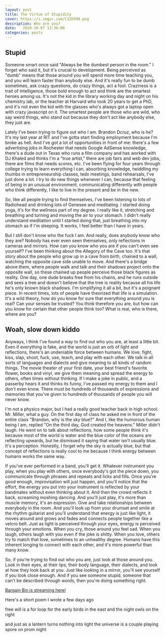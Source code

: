 ```yaml
---
layout: post
title: The Virtue of Stupidity
cover: https://i.imgur.com/C12DYH9.png
description: Who are you?
date:   2019-10-07 13:36:00
categories: posts
---
```


## Stupid

Someone smart once said "Always be the dumbest person in the room." I forget who said it, but it's crucial to development. Being perceived as "dumb" means that those around you will spend more time teaching you, and you will learn faster than anybody else. And it's really fun to be dumb sometimes, ask crazy questions, do crazy things, act a fool. Craziness is a trait of intelligence, those bold enough to act and think are the smartest heroes among us. It's not the kid in the library working day and night on his chemistry lab, or the teacher at Harvard who took 20 years to get a PhD, and it's not even the kid with the glasses who's always got a laptop open with crazy javascript on it. The smartest people are those who are wild, who say weird things, who stand out because they don't act like anybody else, they just are.

Lately I've been trying to figure out who I am. Brandon Dcruz, who is he? It's my last year at RIT and I've gotta start finding employment because I'm broke as hell. And I've got a lot of opportunities in front of me: there's a few advertising jobs in Rochester that needs Google AdSense knowledge, there's a dude out in Texas who runs a film company and has worked with DJ Khaled and thinks I'm a "true artist," there are job fairs and web dev jobs, there are films that needs scores, etc. I've been flying for four years through college trying to learn everything I can, absorbing knowledge, twiddling my thumbs in entrepreneurship classes, tedx meetings, band rehearsals, I've just done a lot. I try to do new things whenever I can, because that feeling of being in an unusual environment, communicating differently with people who think differently, I like to live in the present and be in the new.

So, like all people trying to find themselves, I've been listening to lots of Radiohead and drinking lots of Genesee and meditating. I started doing yoga, it's for the wellness part of my degree. I really like it, stretching and breathing and turning and moving the air to your stomach. I didn't really understand meditation until I started doing that, just breathing into my stomach as if I'm sleeping. It works, I feel better than I have in years.

But I still don't know who the fuck I am. And really, does anybody know who they are? Nobody has ever even seen themselves, only reflections in cameras and mirrors. How can you know who you are if you can't even see yourself? I've been thinking about the Allegory of the Cave too. It's that story about the people who grow up in a cave from birth, chained to a wall, watching the opposite cave side unable to move. And there's a bridge above them, where people walk and talk and their shadows project onto the opposite wall, so these chained up people perceive those black figures as reality. One day, one dude breaks free from his chains, and he runs outside and sees a tree and doesn't believe that the tree is reality because all his life he's only known black shadows. I'm simplifying it all a bit, but it's a poignant piece. In recent times, lots of people have theorized that life is a simulation. It's a wild theory, how do you know for sure that everything around you is real? Can your senses be trusted? You think therefore you are, but how can you know for certain that other people think too? What is real, who is there, where are you?

## Woah, slow down kiddo

Anyways, I think I've found a way to find out who you are, at least a little bit. Even if everything is fake, and the world is just an orb of light and reflections, there's an undeniable force between humans. We love, fight, kiss, slap, shoot, fuck, use, teach, and play with each other. We talk in all sorts of languages and dialects and give meaning to all kinds of random things. The movie theater of your first date, your best friend's favorite flower, books and vinyl, we give them meaning and spread the energy to others, often times without thinking. If I make a joke in public, and a passerby hears it and thinks its funny, I've passed my energy to them and I don't even know. There must be hundreds of thousands of expressions and memories that you've given to hundreds of thousands of people you will never know.

I'm not a physics major, but I had a really good teacher back in high school. Mr. Miller, what a guy. On the first day of class he asked me in front of the entire class "Brandon, why is the sky blue?" And I, like the humorous human being I am, replied "On the third day, God created the heavens." Miller didn't laugh. He went on to talk about reflections, how some people think it's because most of the world is water and the blue color of the oceans are reflecting upwards, but he dismissed it saying that water isn't usually blue. It's a perception. Honestly, I forget why the sky is actually blue, but that concept of reflections is really cool to me because I think energy between humans works the same way.

If you've ever performed in a band, you'll get it. Whatever instrument you play, when you play with others, once everybody's got the piece down, you communicate through phrases and repeats and licks and fills. Once you're good enough, improvisation will just happen, and you'll notice that the effort, the energy you put into your instrument is reflected by your bandmates without even thinking about it. And then the crowd reflects it back, screaming moshing dancing. And you'll just play, it's more than muscle memory, it's an expression. Give and take relationships between everybody in the room. And you'll look up from your drumset and smile at the rhythm guitarist and you'll understand that energy is just like light, it moves around and grows and fades and connects people together like a velcro belt. Just as light is perceived through your eyes, energy is perceived through your emotions. When you cry, those around you feel sad. When you laugh, others laugh with you even if the joke is shitty. When you love, others try to match that love, sometimes to an unhealthy degree. Humans have this inherent longing to connect with each other, and it's more powerful than many know.

So, if you're trying to find out who you are, just look at those around you. Look in their eyes, at their lips, their body language, their dialects, and look at how they look back at you. Just like looking in a mirror, you'll see yourself if you look close enough. And if you see someone stupid, someone that can't be described through words, then you're doing something right.

<a href="https://smarturl.it/bargainbin" target="_blank">Bargain Bin is streaming here!</a>

Here's a short poem I wrote a few days ago

free will is a for loop
for the early birds in the east
and the night owls on the right

and just as a lantern turns nothing into light
the universe is a couple playing spore on prom night
